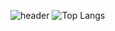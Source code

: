 ![header](https://capsule-render.vercel.app/api?type=waving&color=auto&height=100&&fontAlignY=40&descAlign=60&descAlignY=57)
![Top Langs](https://github-readme-stats.vercel.app/api/top-langs/?username=ika9810&layout=compact&theme=calm)
<!--
**ika9810/ika9810** is a ✨ _special_ ✨ repository because its `README.md` (this file) appears on your GitHub profile.

Here are some ideas to get you started:

- 🔭 I’m currently working on ...
- 🌱 I’m currently learning ...
- 👯 I’m looking to collaborate on ...
- 🤔 I’m looking for help with ...
- 💬 Ask me about ...
- 📫 How to reach me: ...
- 😄 Pronouns: ...
- ⚡ Fun fact: ...
-->
